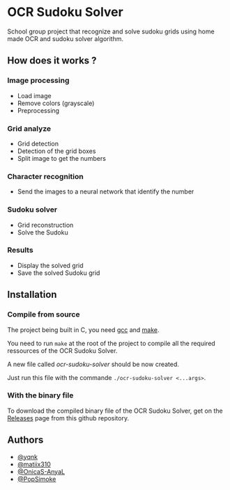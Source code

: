 
# OCR Sudoku Solver

School group project that recognize and solve sudoku grids using home made OCR and sudoku solver algorithm.


## How does it works ?

### Image processing
- Load image
- Remove colors (grayscale)
- Preprocessing

### Grid analyze
- Grid detection
- Detection of the grid boxes
- Split image to get the numbers

### Character recognition
- Send the images to a neural network that identify the number

### Sudoku solver
- Grid reconstruction
- Solve the Sudoku

### Results
- Display the solved grid
- Save the solved Sudoku grid

## Installation

### Compile from source

The project being built in C, you need [gcc](https://gcc.gnu.org) and [make](https://www.gnu.org/software/make).

You need to run `make` at the root of the project to compile all the required ressources of the OCR Sudoku Solver.

A new file called *ocr-sudoku-solver* should be now created.

Just run this file with the commande `./ocr-sudoku-solver <...args>`.

### With the binary file

To download the compiled binary file of the OCR Sudoku Solver, get on the [Releases](https://github.com/yqnk/ocr-sudoku-solver/releases/) page from this github repository.
## Authors

- [@yqnk](https://github.com/yqnk)
- [@matiix310](https://www.github.com/matiix310)
- [@OnicaS-AnyaL ](https://www.github.com/OnicaS-AnyaL )
- [@PopSimoke](https://www.github.com/PopSimoke)


